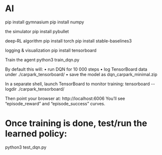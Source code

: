 # AI

  pip install gymnasium
  pip install numpy

the simulator
  pip install pybullet        
  
deep‐RL algorithm
  pip install torch
  pip install stable-baselines3

logging & visualization
  pip install tensorboard


Train the agent
  python3 train_dqn.py

By default this will:
 • run DQN for 10 000 steps
 • log TensorBoard data under ./carpark_tensorboard/
 • save the model as dqn_carpark_minimal.zip

In a separate shell, launch TensorBoard to monitor training:
tensorboard --logdir ./carpark_tensorboard/

Then point your browser at:
  http://localhost:6006
You’ll see “episode_reward” and “episode_success” curves.

# Once training is done, test/run the learned policy:
python3 test_dqn.py
